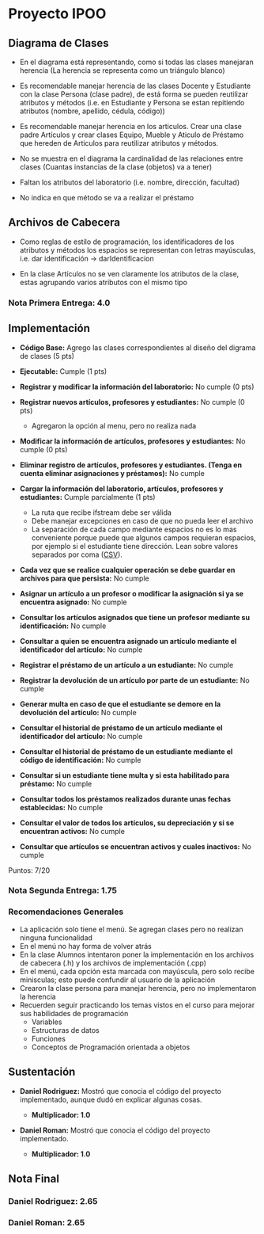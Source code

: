 # Proyecto IPOO

## Diagrama de Clases

* En el diagrama está representando, como si todas las clases manejaran herencia (La herencia se representa como un triángulo blanco) 

* Es recomendable manejar herencia de las clases Docente y Estudiante con la clase Persona (clase padre), de está forma se pueden reutilizar atributos y métodos (i.e. en Estudiante y Persona se estan repitiendo atributos (nombre, apellido, cédula, código))

* Es recomendable manejar herencia en los articulos. Crear una clase padre Artículos y crear clases Equipo, Mueble y Aticulo de Préstamo que hereden de Articulos para reutilizar atributos y métodos.

* No se muestra en el diagrama la cardinalidad de las relaciones entre clases (Cuantas instancias de la clase (objetos) va a tener)

* Faltan los atributos del laboratorio (i.e. nombre, dirección, facultad)

* No indica en que método se va a realizar el préstamo

## Archivos de Cabecera

* Como reglas de estilo de programación, los identificadores de los atributos y métodos los espacios se representan con letras mayúsculas, i.e. dar identificación -> darIdentificacion

* En la clase Artículos no se ven claramente los atributos de la clase, estas agrupando varios atributos con el mismo tipo

### Nota Primera Entrega: 4.0

## Implementación

* __Código Base:__ Agrego las clases correspondientes al diseño del digrama de clases (5 pts)

* __Ejecutable:__ Cumple (1 pts)

* __Registrar y modificar la información del laboratorio:__ No cumple (0 pts)
  
* __Registrar nuevos artículos, profesores y estudiantes:__ No cumple (0 pts)
    * Agregaron la opción al menu, pero no realiza nada
    
* __Modificar la información de artículos, profesores y estudiantes:__ No cumple (0 pts)

* __Eliminar registro de artículos, profesores y estudiantes. (Tenga en cuenta eliminar asignaciones y préstamos):__ No cumple

* __Cargar la información del laboratorio, artículos, profesores y estudiantes:__ Cumple parcialmente (1 pts)
    * La ruta que recibe ifstream debe ser válida
    * Debe manejar excepciones en caso de que no pueda leer el archivo
    * La separación de cada campo mediante espacios no es lo mas conveniente porque puede que algunos campos requieran espacios, por ejemplo si el estudiante tiene dirección. Lean sobre valores separados por coma ([CSV](http://github.com)).
    

* __Cada  vez  que  se  realice  cualquier  operación  se  debe  guardar  en  archivos  para  que persista:__ No cumple
    
* __Asignar un artículo a un profesor o modificar la asignación si ya se encuentra asignado:__ No cumple
    
* __Consultar los artículos asignados que tiene un profesor mediante su identificación:__ No cumple

* __Consultar a quien se encuentra asignado un artículo mediante el identificador del artículo:__ No cumple
    
* __Registrar el préstamo de un artículo a un estudiante:__ No cumple
    
* __Registrar la devolución de un artículo por parte de un estudiante:__ No cumple

* __Generar multa en caso de que el estudiante se demore en la devolución del artículo:__ No cumple
    
* __Consultar el historial de préstamo de un artículo mediante el identificador del artículo:__ No cumple

* __Consultar el historial de préstamo de un estudiante mediante el código de identificación:__ No cumple

* __Consultar si un estudiante tiene multa y si esta habilitado para préstamo:__ No cumple

* __Consultar todos los préstamos realizados durante unas fechas establecidas:__ No cumple

* __Consultar el valor de todos los artículos, su depreciación y si se encuentran activos:__ No cumple

* __Consultar que artículos se encuentran activos y cuales inactivos:__ No cumple

Puntos: 7/20

### Nota Segunda Entrega: 1.75

### Recomendaciones Generales 

* La aplicación solo tiene el menú. Se agregan clases pero no realizan ninguna funcionalidad
* En el menú no hay forma de volver atrás
* En la clase Alumnos intentaron poner la implementación en los archivos de cabecera (.h) y los archivos de implementación (.cpp)
* En el menú, cada opción esta marcada con mayúscula, pero solo recibe minisculas; esto puede confundir al usuario de la aplicación
* Crearon la clase persona para manejar herencia, pero no implementaron la herencia
* Recuerden seguir practicando los temas vistos en el curso para mejorar sus habilidades de programación
    * Variables
    * Estructuras de datos
    * Funciones
    * Conceptos de Programación orientada a objetos

## Sustentación

* __Daniel Rodriguez:__ Mostró que conocia el código del proyecto implementado, aunque dudó en explicar algunas cosas.
    * __Multiplicador: 1.0__

* __Daniel Roman:__ Mostró que conocia el código del proyecto implementado.
    * __Multiplicador: 1.0__

## Nota Final

### Daniel Rodriguez:  2.65

### Daniel Roman: 2.65

